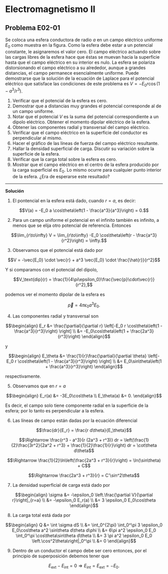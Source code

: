 # Electromagnetismo II
## Problema E02-01

Se coloca una esfera conductora de radio $`a`$ en un campo eléctrico uniforme
$`E_0`$ como muestra en la figura. Como la esfera debe estar a un potencial
constante, le asignaremos el valor cero. El campo eléctrico actuando sobre
las cargas libres de la esfera hace que éstas se muevan hacia la superficie
hasta que el campo eléctrico en su interior es nulo. La esfera se polariza
distorsionando el campo eléctrico a su alrededor, aunque a grandes distancias,
el campo permanece esencialmente uniforme. Puede demostrarse que la solución
de la ecuación de Laplace para el potencial eléctrico que satisface las
condiciones de este problema es $`V = -E_0 r \cos(1 - a^3/r^3)`$.

1. Verificar que el potencial de la esfera es cero.
2. Demostrar que a distancias muy grandes el potencial corresponde al de
un campo uniforme.
3. Notar que el potencial $`V`$ es la suma del potencial correspondiente a un
dipolo eléctrico. Obtener el momento dipolar eléctrico de la esfera.
4. Obtener las componentes radial y transversal del campo eléctrico.
5. Verificar que el campo eléctrico en la superficie del conductor es
perpendicular al mismo.
6. Hacer el gráfico de las líneas de fuerza del campo eléctrico resultante.
7. Hallar la densidad superficial de carga. Discutir su variación sobre la
superficie de la esfera.
8. Verificar que la carga total sobre la esfera es cero.
9. Mostrar que el campo eléctrico en el centro de la esfera producido por
la carga superficial es $`E_0`$. Lo mismo ocurre para cualquier punto
interior de la esfera. ¿Era de esperarse este resultado?

---

**Solución**

1. El pontencial en la esfera está dado, cuando $`r=a`$, es decir:

```math
V(a) = -E_0 a \cos\theta\left(1 - \frac{a^3}{a^3}\right) = 0.
```

2. Para un campo uniforme el potencial en el infinito también es infinito,
a menos que se elija otro potencial de referencia. Entonces

```math
\lim_{r\to\infty} V
= \lim_{r\to\infty} -E_0 \cos\theta\left(r - \frac{a^3}{r^2}\right)
= \infty.
```

3. Observamos que el potencial está dado por

```math
V = -\vec{E_0} \cdot \vec{r} + a^3 \vec{E_0} \cdot \frac{\hat{r}}{r^2}
```

Y si comparamos con el potencial del dipolo,

```math
V_\text{dip}(r) = \frac{1}{4\pi\epsilon_0}\frac{\vec{p}\cdot\vec{r}}{r^2},
```

podemos ver el momento dipolar de la esfera es

```math
\vec{p} = 4\pi\epsilon_0 a^3 E_0.
```

4. Las componentes radial y transversal son

```math
\begin{align}
E_r
&= \frac{\partial}{\partial r}
\left[-E_0 r \cos\theta\left(1 - \frac{a^3}{r^3}\right) \right] \\
&= -E_0\cos\theta\left(1 + \frac{2a^3}{r^3}\right)
\end{align}
```

y

```math
\begin{align}
E_\theta
&= \frac{1}{r}\frac{\partial}{\partial \theta}
\left[-E_0 r \cos\theta\left(1 - \frac{a^3}{r^3}\right) \right] \\
&= E_0\sin\theta\left(1 + \frac{a^3}{r^3}\right)
\end{align}
```
respectivamente.

5. Observamos que en $`r=a`$

```math
\begin{align}
E_r(a) &= -3E_0\cos\theta \\
E_\theta(a) &= 0.
\end{align}
```

Es decir, el campo solo tiene componente radial en la superficie de la esfera;
por lo tanto es perpendicular a la esfera.

6. Las líneas de campo están dadas por la ecuación diferencial

```math
\frac{dr}{E_r} = \frac{r d\theta}{E_\theta}
```

```math
\Rightarrow
\frac{r^3 - a^3}{r (2a^3 + r^3)} dr
= \left(\frac{1}{2}\frac{3r^2}{2a^2 + r^3} + \frac{1}{2}\frac{1}{r}\right) dr
= \cot\theta d\theta
```

```math
\Rightarrow
\frac{1}{2}\ln\left(\frac{2a^3 + r^3}{r}\right) = \ln(\sin\theta) + C
```

```math
\Rightarrow
\frac{2a^3 + r^3}{r} = C'\sin^2\theta
```

7. La densidad superficial de carga está dado por

```math
\begin{align}
\sigma
&= -\epsilon_0 \left.\frac{\partial V}{\partial r}\right|_{r=a} \\
&= -\epsilon_0 E_r(a) \\
&= 3 \epsilon_0 E_0\cos\theta
\end{align}
```

8. La carga total está dada por

```math
\begin{align}
Q
&= \int \sigma dS \\
&= \int_0^{2\pi} \int_0^\pi 3 \epsilon_0 E_0\cos\theta a^2 \sin\theta d\theta d\phi \\
&= 6\pi a^2 \epsilon_0 E_0 \int_0^\pi \cos\theta\sin\theta d\theta \\
&= 3 \pi a^2 \epsilon_0 E_0 \left.\cos^2\theta\right|_0^\pi \\
&= 0
\end{align}
```

9. Dentro de un conductor el campo debe ser cero entonces, por el principio de
superposición debemos tener que

```math
E_\text{ext} - E_\text{int} = 0
\Rightarrow
E_\text{int} = E_\text{ext} = -E_0.
```
